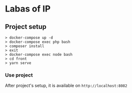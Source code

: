 # Labas of IP

## Project setup
```
> docker-compose up -d
> docker-compose exec php bash
> composer install
> exit
> docker-compose exec node bash
> cd front
> yarn serve
```

### Use project
After project's setup, it is available on `http://localhost:8082`
